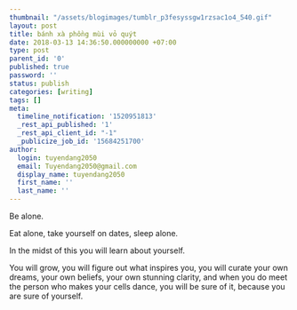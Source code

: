 ```yaml
---
thumbnail: "/assets/blogimages/tumblr_p3fesyssgw1rzsac1o4_540.gif"
layout: post
title: bánh xà phồng mùi vỏ quýt
date: 2018-03-13 14:36:50.000000000 +07:00
type: post
parent_id: '0'
published: true
password: ''
status: publish
categories: [writing]
tags: []
meta:
  timeline_notification: '1520951813'
  _rest_api_published: '1'
  _rest_api_client_id: "-1"
  _publicize_job_id: '15684251700'
author:
  login: tuyendang2050
  email: Tuyendang2050@gmail.com
  display_name: tuyendang2050
  first_name: ''
  last_name: ''
---
```

Be alone.


Eat alone, take yourself on dates, sleep alone.


In the midst of this you will learn about yourself.





You will grow, you will figure out what inspires you, you will curate your own dreams, your own beliefs, your own stunning clarity, and when you do meet the person who makes your cells dance, you will be sure of it, because you are sure of yourself.
